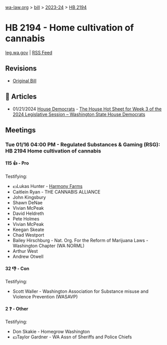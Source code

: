 [wa-law.org](/) > [bill](/bill/) > [2023-24](/bill/2023-24/) > [HB 2194](/bill/2023-24/hb/2194/)

# HB 2194 - Home cultivation of cannabis
[leg.wa.gov](https://app.leg.wa.gov/billsummary?BillNumber=2194&Year=2023&Initiative=false) | [RSS Feed](./rss.xml)

## Revisions
* [Original Bill](1/)

## 📰 Articles
* 01/21/2024 [House Democrats](/org/house_democrats/) - [The House Hot Sheet for Week 3 of the 2024 Legislative Session – Washington State House Democrats](https://housedemocrats.wa.gov/blog/2024/01/21/the-house-hot-sheet-for-week-3-of-the-2024-legislative-session/#:~:text=HB%202194)

## Meetings
### Tue 01/16 04:00 PM - Regulated Substances & Gaming (RSG): HB 2194 Home cultivation of cannabis
#### 115 👍 - Pro
Testifying:
* 💵Lukas Hunter - [Harmony Farms](/org/harmony_farms/)
* Caitlein Ryan - THE CANNABIS ALLIANCE
* John Kingsbury
* Shawn DeNae
* Vivian McPeak
* David Heldreth
* Pete Holmes
* Vivian McPeak
* Keegan Skeate
* Chad Westport
* Bailey Hirschburg - Nat. Org. For the Reform of Marijuana Laws - Washington Chapter (WA NORML)
* Arthur West
* Andrew Otwell

#### 32 👎 - Con
Testifying:
* Scott Waller - Washington Association for Substance misuse and Violence Prevention (WASAVP)

#### 2 ❓ - Other
Testifying:
* Don Skakie - Homegrow Washington
* 💵Taylor Gardner - WA Assn of Sheriffs and Police Chiefs
